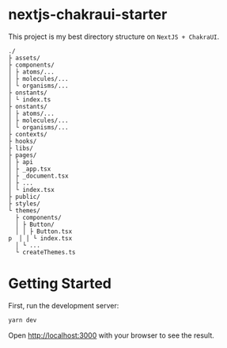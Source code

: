 # nextjs-chakraui-starter

This project is my best directory structure on `NextJS + ChakraUI`.

```
./
├ assets/
├ components/
│ ├ atoms/...
│ ├ molecules/...
│ └ organisms/...
├ onstants/
│ └ index.ts
├ onstants/
│ ├ atoms/...
│ ├ molecules/...
│ └ organisms/...
├ contexts/
├ hooks/
├ libs/
├ pages/
│ ├ api
│ ├ _app.tsx
│ ├ _document.tsx
│ ├ ...
│ └ index.tsx
├ public/
├ styles/
└ themes/
  ├ components/
  │ ├ Button/
  │ │ ├ Button.tsx
p  │ │ └ index.tsx
  │ └ ...
  └ createThemes.ts
```

# Getting Started

First, run the development server:

```bash
yarn dev
```

Open [http://localhost:3000](http://localhost:3000) with your browser to see the result.
